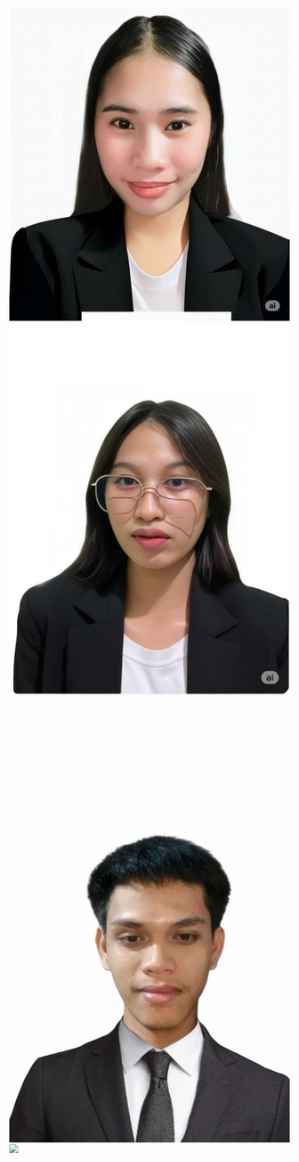 <img src="MAEEE.jpeg" alt="Leader">
<img src="ANAAA.jpeg" alt="Ana Bechachino">
<img src="Gaas.jpeg" alt="Jay Gil T. Ga-as">
<img src='url('team.jpeg');
